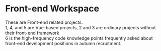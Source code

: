 # Front-end Workspace
These are Front-end related projects.<br>
1, 4, and 5 are Vue-based projects, 2 and 3 are ordinary projects without their front-end framework<br>
6 is the high-frequency code knowledge points frequently asked about front-end development positions in autumn recruitment.
